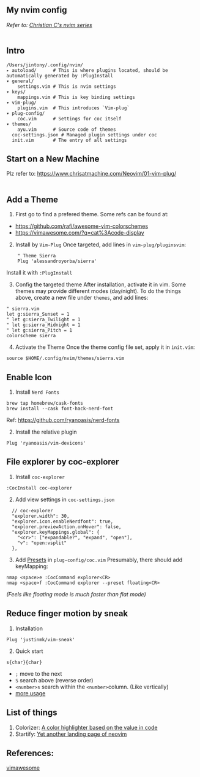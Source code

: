 ## My nvim config

*Refer to: [Christian C's nvim series](https://www.chrisatmachine.com/neovim)*<br /><br />

## Intro
```
/Users/jintony/.config/nvim/
▸ autoload/      # This is where plugins located, should be automatically generated by :PlugInstall
▾ general/
    settings.vim # This is nvim settings
▾ keys/
    mappings.vim # This is key binding settings
▾ vim-plug/
    plugins.vim  # This introduces `Vim-plug`
▾ plug-config/
    coc.vim      # Settings for coc itself
▾ themes/
    ayu.vim      # Source code of themes
  coc-settings.json # Managed plugin settings under coc
  init.vim       # The entry of all settings
```

## Start on a New Machine
Plz refer to: https://www.chrisatmachine.com/Neovim/01-vim-plug/
<br />
<br />


## Add a Theme
1. First go to find a prefered theme. Some refs can be found at:
- https://github.com/rafi/awesome-vim-colorschemes
- https://vimawesome.com/?q=cat%3Acode-display

2. Install by `Vim-Plug`
Once targeted, add lines in `vim-plug/pluginsvim`:
```vim
    " Theme Sierra
    Plug 'alessandroyorba/sierra'
```
Install it with `:PlugInstall`

3. Config the targeted theme
After installation, activate it in vim.
Some themes may provide different modes (day/night).
To do the things above, create a new file under `themes`, and add lines:
```vim
" sierra.vim
let g:sierra_Sunset = 1
" let g:sierra_Twilight = 1
" let g:sierra_Midnight = 1
" let g:sierra_Pitch = 1
colorscheme sierra
```

4. Activate the Theme
Once the theme config file set, apply it in `init.vim`:
```vim
source $HOME/.config/nvim/themes/sierra.vim
```

## Enable Icon
1. Install `Nerd Fonts`
```
brew tap homebrew/cask-fonts
brew install --cask font-hack-nerd-font
```

Ref: https://github.com/ryanoasis/nerd-fonts

2. Install the relative plugin
```
Plug 'ryanoasis/vim-devicons'
```

## File explorer by coc-explorer
1. Install `coc-explorer`
```
:CocInstall coc-explorer
```
2. Add view settings in `coc-settings.json`
```
  // coc-explorer
  "explorer.width": 30,
  "explorer.icon.enableNerdfont": true,
  "explorer.previewAction.onHover": false,
  "explorer.keyMappings.global": {
    "<cr>": ["expandable?", "expand", "open"],
    "v": "open:vsplit"
  },

```
3. Add [Presets](https://github.com/weirongxu/coc-explorer#presets) in `plug-config/coc.vim`
Presumably, there should add keyMapping:
```
nmap <space>e :CocCommand explorer<CR>
nmap <space>f :CocCommand explorer --preset floating<CR>
```
*(Feels like floating mode is much faster than flat mode)*
<br />

## Reduce finger motion by sneak
1. Installation
```
Plug 'justinmk/vim-sneak'
```
2. Quick start
```
s{char}{char}
```
- `;` move to the next
- `S` search above (reverse order)
- `<number>s` search within the `<number>`column. (Like vertically)
- [more usage](https://github.com/justinmk/vim-sneak#usage)

## List of things
1. Colorizer: [A color highlighter based on the value in code](https://www.youtube.com/watch?v=Rg5ccrQ7jbc&list=PLhoH5vyxr6QqPtKMp03pcJd_Vg8FZ0rtg&index=13&ab_channel=chris%40machine)
2. Startify: [Yet another landing page of neovim](https://www.youtube.com/watch?v=9IcXJvoPHCY&list=PLhoH5vyxr6QqPtKMp03pcJd_Vg8FZ0rtg&index=14&ab_channel=chris%40machine)

## References:
[vimawesome](https://vimawesome.com/)
